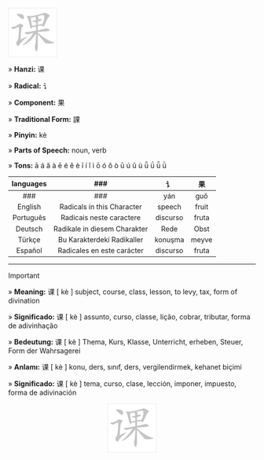 <a href="https://dictionary.writtenchinese.com/worddetail/ke/10360/1/1" target="blank"><img align="center" src="https://github.com/DeiseFreire/Chinese_dictionary/blob/main/Hanzi%20%E8%AF%BE/%E8%AF%BE.gif" alt="" height="100" /></a> 

» **Hanzi:** 课

» **Radical:** 讠 

» **Component:** 果 

» **Traditional Form:** 課

» **Pinyin:** kè

» **Parts of Speech:** noun, verb

» **Tons:** ā á ǎ à ē é ě è ī í ǐ ì ō ó ǒ ò ū ú ǔ ù ǖ ǘ ǚ ǜ 	

| languages  | ### | 讠 | 果 |
| :---: | :---: | :---: | :---: |
| ### | ###   | yán |guǒ |
| English | Radicals in this Character | speech | fruit | 
| Português |Radicais neste caractere | discurso | fruta |
| Deutsch | Radikale in diesem Charakter | Rede | Obst |
| Türkçe | Bu Karakterdeki Radikaller | konuşma | meyve |
| Español | Radicales en este carácter | discurso | fruta |

***
> [!IMPORTANT]
>
> » **Meaning:** 课 [ kè ] subject, course, class, lesson, to levy, tax,   form of divination
>
> » **Significado:** 课 [ kè ] assunto, curso, classe, lição, cobrar, tributar, forma de adivinhação
>
> » **Bedeutung:** 课 [ kè ] Thema, Kurs, Klasse, Unterricht, erheben, Steuer, Form der Wahrsagerei
>
> » **Anlamı:** 课 [ kè ] konu, ders, sınıf, ders, vergilendirmek, kehanet biçimi
> 
> » **Significado:** 课 [ kè ] tema, curso, clase, lección, imponer, impuesto, forma de adivinación

<p align="center">
<a href="https://dictionary.writtenchinese.com/worddetail/ke/10360/1/1" target="blank"><img align="center" src="https://github.com/DeiseFreire/Chinese_dictionary/blob/main/Hanzi%20%E8%AF%BE/%E8%AF%BE.gif" alt="" height="100" /></a> 
</p>
